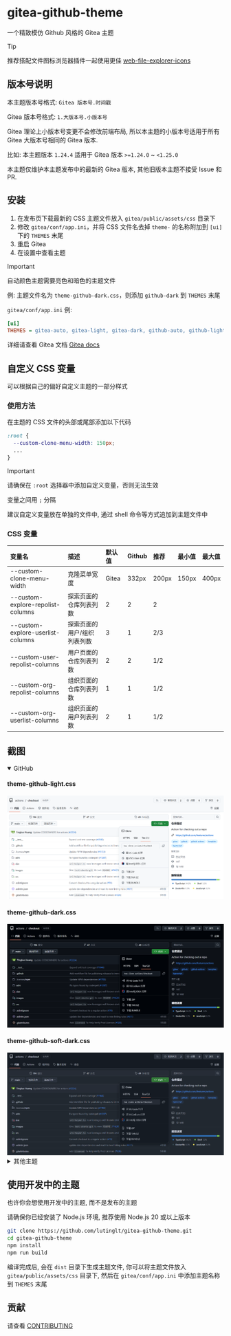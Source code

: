 # gitea-github-theme

一个精致模仿 Github 风格的 Gitea 主题

> [!TIP]
>
> 推荐搭配文件图标浏览器插件一起使用更佳
> [web-file-explorer-icons](https://github.com/catppuccin/web-file-explorer-icons)

## 版本号说明

本主题版本号格式: `Gitea 版本号.时间戳`

Gitea 版本号格式: `1.大版本号.小版本号`

Gitea 理论上小版本号变更不会修改前端布局, 所以本主题的小版本号适用于所有 Gitea 大版本号相同的 Gitea 版本.

比如: 本主题版本 `1.24.4` 适用于 Gitea 版本 `>=1.24.0` ~ `<1.25.0`

本主题仅维护本主题发布中的最新的 Gitea 版本, 其他旧版本主题不接受 Issue 和 PR.

## 安装

1. 在发布页下载最新的 CSS 主题文件放入 `gitea/public/assets/css` 目录下
2. 修改 `gitea/conf/app.ini`，并将 CSS 文件名去掉 `theme-` 的名称附加到 `[ui]` 下的 `THEMES` 末尾
3. 重启 Gitea
4. 在设置中查看主题

> [!IMPORTANT]
>
> 自动颜色主题需要亮色和暗色的主题文件

例: 主题文件名为 `theme-github-dark.css`，则添加 `github-dark` 到 `THEMES` 末尾

`gitea/conf/app.ini` 例:

```ini
[ui]
THEMES = gitea-auto, gitea-light, gitea-dark, github-auto, github-light, github-dark, github-soft-dark
```

详细请查看 Gitea 文档
[Gitea docs](https://docs.gitea.com/next/administration/customizing-gitea#customizing-the-look-of-gitea)

## 自定义 CSS 变量

可以根据自己的偏好自定义主题的一部分样式

### 使用方法

在主题的 CSS 文件的头部或尾部添加以下代码

```css
:root {
  --custom-clone-menu-width: 150px;
  ...
}
```

> [!IMPORTANT]
>
> 请确保在 `:root` 选择器中添加自定义变量，否则无法生效
>
> 变量之间用 `;` 分隔
>
> 建议自定义变量放在单独的文件中, 通过 shell 命令等方式追加到主题文件中

### CSS 变量

| 变量名                            | 描述                        | 默认值 | Github | 推荐  | 最小值 | 最大值 |
| :-------------------------------- | :-------------------------- | :----- | :----- | :---- | :----- | :----- |
| --custom-clone-menu-width         | 克隆菜单宽度                | Gitea  | 332px  | 200px | 150px  | 400px  |
| --custom-explore-repolist-columns | 探索页面的仓库列表列数      | 2      | 2      | 2     |        |        |
| --custom-explore-userlist-columns | 探索页面的用户/组织列表列数 | 3      | 1      | 2/3   |        |        |
| --custom-user-repolist-columns    | 用户页面的仓库列表列数      | 2      | 2      | 1/2   |        |        |
| --custom-org-repolist-columns     | 组织页面的仓库列表列数      | 1      | 1      | 1/2   |        |        |
| --custom-org-userlist-columns     | 组织页面的用户列表列数      | 2      | 1      | 1/2   |        |        |

## 截图

<details open>
<summary>GitHub</summary>
<h4>theme-github-light.css</h4>
<img src="screenshots/light.png"/>
<h4>theme-github-dark.css</h4>
<img src="screenshots/dark.png"/>
<h4>theme-github-soft-dark.css</h4>
<img src="screenshots/soft-dark.png"/>
</details>

<details>
<summary>其他主题</summary>
等待贡献者ing...
</details>

## 使用开发中的主题

也许你会想使用开发中的主题, 而不是发布的主题

请确保你已经安装了 Node.js 环境, 推荐使用 Node.js 20 或以上版本

```bash
git clone https://github.com/lutinglt/gitea-github-theme.git
cd gitea-github-theme
npm install
npm run build
```

编译完成后, 会在 `dist` 目录下生成主题文件, 你可以将主题文件放入 `gitea/public/assets/css` 目录下, 然后在
`gitea/conf/app.ini` 中添加主题名称到 `THEMES` 末尾

## 贡献

请查看 [CONTRIBUTING](CONTRIBUTING.md)
